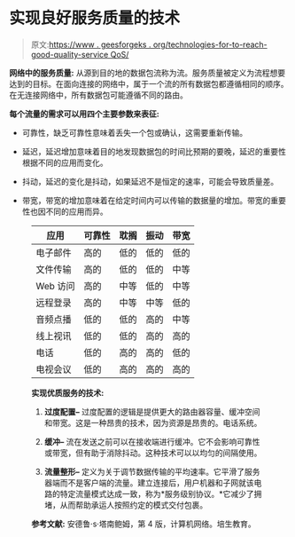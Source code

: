 # 实现良好服务质量的技术

> 原文:[https://www . geesforgeks . org/technologies-for-to-reach-good-quality-service QoS/](https://www.geeksforgeeks.org/techniques-for-achieving-good-quality-of-serviceqos/)

**网络中的服务质量:**
从源到目的地的数据包流称为流。服务质量被定义为流程想要达到的目标。在面向连接的网络中，属于一个流的所有数据包都遵循相同的顺序。在无连接网络中，所有数据包可能遵循不同的路由。

**每个流量的需求可以用四个主要参数来表征:**

*   可靠性，缺乏可靠性意味着丢失一个包或确认，这需要重新传输。

*   延迟，延迟增加意味着目的地发现数据包的时间比预期的要晚，延迟的重要性根据不同的应用而变化。

*   抖动，延迟的变化是抖动，如果延迟不是恒定的速率，可能会导致质量差。

*   带宽，带宽的增加意味着在给定时间内可以传输的数据量的增加。带宽的重要性也因不同的应用而异。

<figure class="table">

| 应用 | 可靠性 | 耽搁 | 振动 | 带宽 |
| --- | --- | --- | --- | --- |
| 电子邮件 | 高的 | 低的 | 低的 | 低的 |
| 文件传输 | 高的 | 低的 | 低的 | 中等 |
| Web 访问 | 高的 | 中等 | 低的 | 中等 |
| 远程登录 | 高的 | 中等 | 中等 | 低的 |
| 音频点播 | 低的 | 低的 | 高的 | 中等 |
| 线上视讯 | 低的 | 低的 | 高的 | 高的 |
| 电话 | 低的 | 高的 | 高的 | 低的 |
| 电视会议 | 低的 | 高的 | 高的 | 高的 |

**实现优质服务的技术:**

1.  **过度配置–**
    过度配置的逻辑是提供更大的路由器容量、缓冲空间和带宽。这是一种昂贵的技术，因为资源是昂贵的。电话系统。

2.  **缓冲–**
    流在发送之前可以在接收端进行缓冲。它不会影响可靠性或带宽，但有助于消除抖动。这种技术可以以均匀的间隔使用。

3.  **流量整形–**
    定义为关于调节数据传输的平均速率。它平滑了服务器端而不是客户端的流量。建立连接后，用户机器和子网就该电路的特定流量模式达成一致，称为*服务级别协议。*它减少了拥堵，从而帮助承运人按照约定的模式交付包裹。

**参考文献:**
安德鲁·s·塔南鲍姆，第 4 版，计算机网络。培生教育。

</figure>